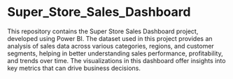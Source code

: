 # Super_Store_Sales_Dashboard
This repository contains the Super Store Sales Dashboard project, developed using Power BI. The dataset used in this project provides an analysis of sales data across various categories, regions, and customer segments, helping in better understanding sales performance, profitability, and trends over time. The visualizations in this dashboard offer insights into key metrics that can drive business decisions.
